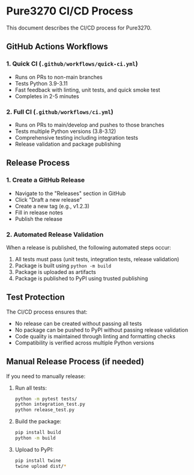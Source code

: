 # Pure3270 CI/CD Process

This document describes the CI/CD process for Pure3270.

## GitHub Actions Workflows

### 1. Quick CI (`.github/workflows/quick-ci.yml`)
- Runs on PRs to non-main branches
- Tests Python 3.9-3.11
- Fast feedback with linting, unit tests, and quick smoke test
- Completes in 2-5 minutes

### 2. Full CI (`.github/workflows/ci.yml`)
- Runs on PRs to main/develop and pushes to those branches
- Tests multiple Python versions (3.8-3.12)
- Comprehensive testing including integration tests
- Release validation and package publishing

## Release Process

### 1. Create a GitHub Release
- Navigate to the "Releases" section in GitHub
- Click "Draft a new release"
- Create a new tag (e.g., v1.2.3)
- Fill in release notes
- Publish the release

### 2. Automated Release Validation
When a release is published, the following automated steps occur:
1. All tests must pass (unit tests, integration tests, release validation)
2. Package is built using `python -m build`
3. Package is uploaded as artifacts
4. Package is published to PyPI using trusted publishing

## Test Protection

The CI/CD process ensures that:
- No release can be created without passing all tests
- No package can be pushed to PyPI without passing release validation
- Code quality is maintained through linting and formatting checks
- Compatibility is verified across multiple Python versions

## Manual Release Process (if needed)

If you need to manually release:

1. Run all tests:
   ```bash
   python -m pytest tests/
   python integration_test.py
   python release_test.py
   ```

2. Build the package:
   ```bash
   pip install build
   python -m build
   ```

3. Upload to PyPI:
   ```bash
   pip install twine
   twine upload dist/*
   ```
